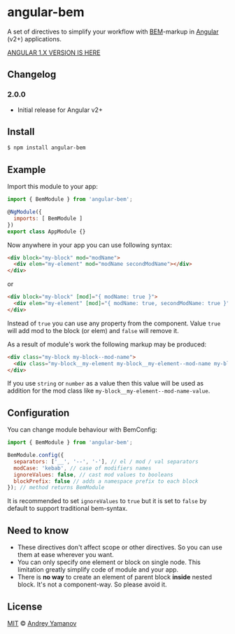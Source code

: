# angular-bem

A set of directives to simplify your workflow with [BEM](https://bem.info)-markup in [Angular](https://angularjs.org) (v2+) applications.

[ANGULAR 1.X VERSION IS HERE](https://github.com/tenphi/angular-bem/tree/v1)

## Changelog

### 2.0.0
* Initial release for Angular v2+

## Install

```bash
$ npm install angular-bem
```

## Example
Import this module to your app:

```javascript
import { BemModule } from 'angular-bem';

@NgModule({
  imports: [ BemModule ]
})
export class AppModule {}
```

Now anywhere in your app you can use following syntax:

```html
<div block="my-block" mod="modName">
  <div elem="my-element" mod="modName secondModName"></div>
</div>
```

or

```html
<div block="my-block" [mod]="{ modName: true }">
  <div elem="my-element" [mod]="{ modName: true, secondModName: true }"></div>
</div>
```

Instead of `true` you can use any property from the component. Value `true` will add mod to the block (or elem) and `false` will remove it.

As a result of module's work the following markup may be produced:

```html
<div class="my-block my-block--mod-name">
  <div class="my-block__my-element my-block__my-element--mod-name my-block__my-element--second-mod-name"></div>
</div>
```

If you use `string` or `number` as a value then this value will be used as addition for the mod class like `my-block__my-element--mod-name-value`.

## Configuration

You can change module behaviour with BemConfig:

```javascript
import { BemModule } from 'angular-bem';

BemModule.config({
  separators: ['__', '--', '-'], // el / mod / val separators
  modCase: 'kebab', // case of modifiers names
  ignoreValues: false, // cast mod values to booleans
  blockPrefix: false // adds a namespace prefix to each block
}); // method returns BemModule
```

It is recommended to set `ignoreValues` to `true` but it is set to `false` by default to support traditional bem-syntax.

## Need to know
* These directives don't affect scope or other directives. So you can use them at ease wherever you want.
* You can only specify one element or block on single node. This limitation greatly simplify code of module and your app.
* There is **no way** to create an element of parent block **inside** nested block. It's not a component-way. So please avoid it.

## License

[MIT](http://opensource.org/licenses/MIT) © [Andrey Yamanov](http://tenphi.me)
